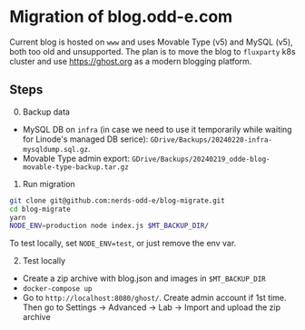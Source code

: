 # Migration of blog.odd-e.com

Current blog is hosted on `www` and uses Movable Type (v5) and MySQL (v5), both too old and unsupported.
The plan is to move the blog to `fluxparty` k8s cluster and use <https://ghost.org> as a modern blogging platform.


## Steps

0. Backup data
  - MySQL DB on `infra` (in case we need to use it temporarily while waiting for Linode's managed DB serice): `GDrive/Backups/20240220-infra-mysqldump.sql.gz`.
  - Movable Type admin export: `GDrive/Backups/20240219_odde-blog-movable-type-backup.tar.gz`

1. Run migration

  ```bash
  git clone git@github.com:nerds-odd-e/blog-migrate.git
  cd blog-migrate
  yarn
  NODE_ENV=production node index.js $MT_BACKUP_DIR/
  ```
To test locally, set `NODE_ENV=test`, or just remove the env var.

2. Test locally

  - Create a zip archive with blog.json and images in `$MT_BACKUP_DIR`
  - `docker-compose up`
  - Go to `http://localhost:8080/ghost/`. Create admin account if 1st time. Then go to Settings -> Advanced -> Lab -> Import and upload the zip archive

